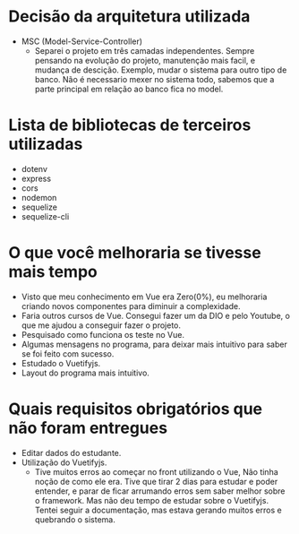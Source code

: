 # Decisão da arquitetura utilizada
  * MSC (Model-Service-Controller)
    - Separei o projeto em três camadas independentes. Sempre pensando na evolução do projeto, manutenção mais facil, e mudança de descição. Exemplo, mudar o sistema para outro tipo de banco. Não é necessario mexer no sistema todo, sabemos que a parte principal em relação ao banco fica no model.

# Lista de bibliotecas de terceiros utilizadas
  - dotenv
  - express
  - cors
  - nodemon
  - sequelize
  - sequelize-cli

# O que você melhoraria se tivesse mais tempo
  * Visto que meu conhecimento em Vue era Zero(0%), eu melhoraria criando novos componentes para diminuir a complexidade.
  * Faria outros cursos de Vue. Consegui fazer um da DIO e pelo Youtube, o que me ajudou a conseguir fazer o projeto.
  * Pesquisado como funciona os teste no Vue.
  * Algumas mensagens no programa, para deixar mais intuitivo para saber se foi feito com sucesso.
  * Estudado o Vuetifyjs.
  * Layout do programa mais intuitivo.

# Quais requisitos obrigatórios que não foram entregues
  * Editar dados do estudante.
  * Utilização do Vuetifyjs.
    - Tive muitos erros ao começar no front utilizando o Vue, Não tinha noção de como ele era. Tive que tirar 2 dias para estudar e poder entender, e parar de ficar arrumando erros sem saber melhor sobre o framework. Mas não deu tempo de estudar sobre o Vuetifyjs. Tentei seguir a documentação, mas estava gerando muitos erros e quebrando o sistema.